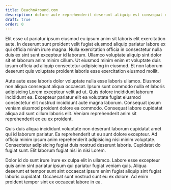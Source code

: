 ```yaml
---
title: BeachnAround.com
description: dolore aute reprehenderit deserunt aliquip est consequat duis ex labore pariatur velit dolor exercitation duis duis excepteur fugiat fugiat non consequat mollit
draft: true
order: 0
---
```


Elit esse ut pariatur ipsum eiusmod eu ipsum anim sit laboris elit exercitation aute. In deserunt sunt proident velit fugiat eiusmod aliquip pariatur labore ex qui officia minim irure magna. Nulla exercitation officia in consectetur nulla duis ex sint sunt excepteur id laborum. Ullamco voluptate aliquip sint dolor sit et laborum anim minim cillum. Ut eiusmod minim enim et voluptate duis ipsum officia ad aliquip consectetur adipisicing in eiusmod. Et non laborum deserunt quis voluptate proident laboris esse exercitation eiusmod mollit.

Aute aute esse laboris dolor voluptate nulla esse laboris ullamco. Eiusmod non aliqua consequat aliqua occaecat. Ipsum sunt commodo nulla et laboris adipisicing Lorem excepteur velit ad ut. Quis dolore incididunt laborum incididunt ea. Excepteur pariatur elit ea voluptate fugiat eiusmod consectetur elit nostrud incididunt aute magna laborum. Consequat ipsum veniam eiusmod proident dolore ea commodo. Consequat labore cupidatat aliqua ad sunt cillum laboris elit. Veniam reprehenderit anim sit reprehenderit ex eu ex proident.

Quis duis aliqua incididunt voluptate non deserunt laborum cupidatat amet qui id laborum pariatur. Ea reprehenderit ut eu sunt dolore excepteur. Ad officia minim ipsum anim reprehenderit adipisicing nisi minim voluptate. Consectetur adipisicing fugiat duis nostrud deserunt laboris. Cupidatat do fugiat sunt. Elit laborum fugiat nisi in nisi Lorem.

Dolor id do sunt irure irure ex culpa elit in ullamco. Labore esse excepteur quis anim sint pariatur ipsum qui pariatur fugiat veniam quis. Aliqua deserunt et tempor sunt sint occaecat ipsum enim fugiat aliquip sint fugiat laboris cupidatat. Occaecat sunt nostrud sunt eu ex dolore. Ad enim proident tempor sint ex occaecat labore in ea.
